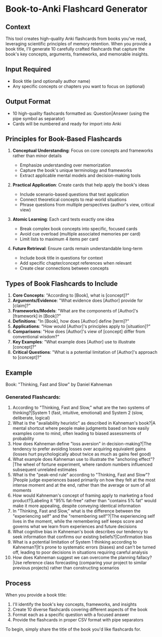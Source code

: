 # Book-to-Anki Flashcard Generator

## Context
This tool creates high-quality Anki flashcards from books you've read, leveraging scientific principles of memory retention. When you provide a book title, I'll generate 10 carefully crafted flashcards that capture the book's key concepts, arguments, frameworks, and memorable insights.

## Input Required
- Book title (and optionally author name)
- Any specific concepts or chapters you want to focus on (optional)

## Output Format
- 10 high-quality flashcards formatted as: Question|Answer (using the pipe symbol as separator)
- Cards will be numbered and ready for import into Anki

## Principles for Book-Based Flashcards
1. **Conceptual Understanding**: Focus on core concepts and frameworks rather than minor details
   - Emphasize understanding over memorization
   - Capture the book's unique terminology and frameworks
   - Extract applicable mental models and decision-making tools

2. **Practical Application**: Create cards that help apply the book's ideas
   - Include scenario-based questions that test application
   - Connect theoretical concepts to real-world situations
   - Phrase questions from multiple perspectives (author's view, critical view)

3. **Atomic Learning**: Each card tests exactly one idea
   - Break complex book concepts into specific, focused cards
   - Avoid cue overload (multiple associated memories per card)
   - Limit lists to maximum 4 items per card

4. **Future Retrieval**: Ensure cards remain understandable long-term
   - Include book title in questions for context
   - Add specific chapter/concept references when relevant
   - Create clear connections between concepts

## Types of Book Flashcards to Include
1. **Core Concepts**: "According to [Book], what is [concept]?"
2. **Arguments/Evidence**: "What evidence does [Author] provide for [claim]?"
3. **Frameworks/Models**: "What are the components of [Author]'s [framework] in [Book]?"
4. **Definitions**: "In [Book], how does [Author] define [term]?"
5. **Applications**: "How would [Author]'s principles apply to [situation]?"
6. **Comparisons**: "How does [Author]'s view of [concept] differ from conventional wisdom?"
7. **Key Examples**: "What example does [Author] use to illustrate [concept]?"
8. **Critical Questions**: "What is a potential limitation of [Author]'s approach to [concept]?"

## Example
Book: "Thinking, Fast and Slow" by Daniel Kahneman

### Generated Flashcards:
1. According to "Thinking, Fast and Slow," what are the two systems of thinking?|System 1 (fast, intuitive, emotional) and System 2 (slow, deliberate, logical)
2. What is the "availability heuristic" as described in Kahneman's book?|A mental shortcut where people make judgments based on how easily examples come to mind, often leading to biased assessments of probability
3. How does Kahneman define "loss aversion" in decision-making?|The tendency to prefer avoiding losses over acquiring equivalent gains (losses hurt psychologically about twice as much as gains feel good)
4. What example does Kahneman use to illustrate the "anchoring effect"?|The wheel of fortune experiment, where random numbers influenced subsequent unrelated estimates
5. What is the "peak-end rule" according to "Thinking, Fast and Slow"?|People judge experiences based primarily on how they felt at the most intense moment and at the end, rather than the average or sum of all moments
6. How would Kahneman's concept of framing apply to marketing a food product?|Labeling it "95% fat-free" rather than "contains 5% fat" would make it more appealing, despite conveying identical information
7. In "Thinking, Fast and Slow," what is the difference between the "experiencing self" and the "remembering self"?|The experiencing self lives in the moment, while the remembering self keeps score and governs what we learn from experiences and future decisions
8. What cognitive bias in Kahneman's book describes our tendency to seek information that confirms our existing beliefs?|Confirmation bias
9. What is a potential limitation of System 1 thinking according to Kahneman?|It's prone to systematic errors (biases) and can't be turned off, leading to poor decisions in situations requiring careful analysis
10. How does Kahneman suggest we can overcome the planning fallacy?|Use reference class forecasting (comparing your project to similar previous projects) rather than constructing scenarios

## Process
When you provide a book title:
1. I'll identify the book's key concepts, frameworks, and insights
2. Create 10 diverse flashcards covering different aspects of the book
3. Format each as a specific question with a focused answer
4. Provide the flashcards in proper CSV format with pipe separators

To begin, simply share the title of the book you'd like flashcards for.
